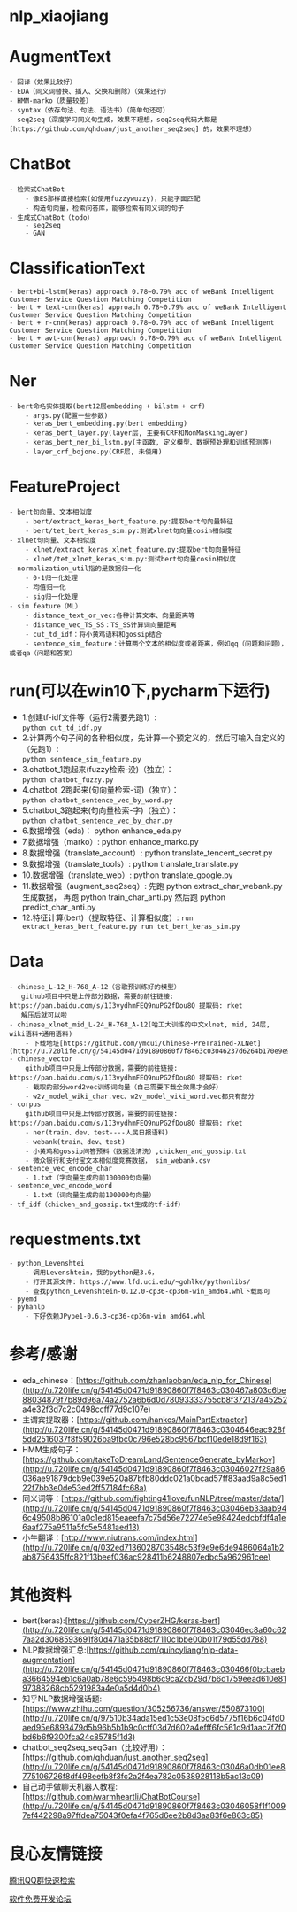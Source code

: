 # nlp_xiaojiang


# AugmentText
    - 回译（效果比较好）
    - EDA（同义词替换、插入、交换和删除）（效果还行）
    - HMM-marko（质量较差）
    - syntax（依存句法、句法、语法书）（简单句还可）
    - seq2seq（深度学习同义句生成，效果不理想，seq2seq代码大都是 [https://github.com/qhduan/just_another_seq2seq] 的，效果不理想）
    
# ChatBot
    - 检索式ChatBot
        - 像ES那样直接检索(如使用fuzzywuzzy)，只能字面匹配
        - 构造句向量，检索问答库，能够检索有同义词的句子
    - 生成式ChatBot（todo）
        - seq2seq
        - GAN

# ClassificationText
    - bert+bi-lstm(keras) approach 0.78~0.79% acc of weBank Intelligent Customer Service Question Matching Competition
    - bert + text-cnn(keras) approach 0.78~0.79% acc of weBank Intelligent Customer Service Question Matching Competition
    - bert + r-cnn(keras) approach 0.78~0.79% acc of weBank Intelligent Customer Service Question Matching Competition
    - bert + avt-cnn(keras) approach 0.78~0.79% acc of weBank Intelligent Customer Service Question Matching Competition

# Ner
    - bert命名实体提取(bert12层embedding + bilstm + crf)
        - args.py(配置一些参数)
        - keras_bert_embedding.py(bert embedding)
        - keras_bert_layer.py(layer层, 主要有CRF和NonMaskingLayer)
        - keras_bert_ner_bi_lstm.py(主函数, 定义模型、数据预处理和训练预测等)
        - layer_crf_bojone.py(CRF层, 未使用)

# FeatureProject
    - bert句向量、文本相似度
        - bert/extract_keras_bert_feature.py:提取bert句向量特征
        - bert/tet_bert_keras_sim.py:测试xlnet句向量cosin相似度
    - xlnet句向量、文本相似度
        - xlnet/extract_keras_xlnet_feature.py:提取bert句向量特征
        - xlnet/tet_xlnet_keras_sim.py:测试bert句向量cosin相似度
    - normalization_util指的是数据归一化
        - 0-1归一化处理
        - 均值归一化
        - sig归一化处理
    - sim feature（ML）
        - distance_text_or_vec:各种计算文本、向量距离等
        - distance_vec_TS_SS：TS_SS计算词向量距离
        - cut_td_idf：将小黄鸡语料和gossip结合
        - sentence_sim_feature：计算两个文本的相似度或者距离，例如qq（问题和问题），或者qa（问题和答案）

# run(可以在win10下,pycharm下运行)
  - 1.创建tf-idf文件等（运行2需要先跑1）:      
                                       ```
                                       python cut_td_idf.py
                                       ```
  - 2.计算两个句子间的各种相似度，先计算一个预定义的，然后可输入自定义的（先跑1）:  
                                       ```
                                       python sentence_sim_feature.py
                                       ```
  - 3.chatbot_1跑起来(fuzzy检索-没)（独立）：    
                                       ```
                                       python chatbot_fuzzy.py
                                       ```
  - 4.chatbot_2跑起来(句向量检索-词)（独立）：    
                                       ```
                                       python chatbot_sentence_vec_by_word.py
                                       ```
  - 5.chatbot_3跑起来(句向量检索-字)（独立）：    
                                       ```
                                       python chatbot_sentence_vec_by_char.py
                                       ```
  - 6.数据增强（eda)：                     python enhance_eda.py
  - 7.数据增强（marko）:                   python enhance_marko.py
  - 8.数据增强（translate_account）:       python translate_tencent_secret.py
  - 9.数据增强（translate_tools）:         python translate_translate.py
  - 10.数据增强（translate_web）:          python translate_google.py
  - 11.数据增强（augment_seq2seq）:        先跑 python extract_char_webank.py生成数据，
                                          再跑 python train_char_anti.py
                                          然后跑 python predict_char_anti.py
  - 12.特征计算(bert)（提取特征、计算相似度）: 
                      ```
                      run extract_keras_bert_feature.py
                      run tet_bert_keras_sim.py
                      ```
                      
# Data
    - chinese_L-12_H-768_A-12（谷歌预训练好的模型）
       github项目中只是上传部分数据，需要的前往链接: https://pan.baidu.com/s/1I3vydhmFEQ9nuPG2fDou8Q 提取码: rket
       解压后就可以啦
    - chinese_xlnet_mid_L-24_H-768_A-12(哈工大训练的中文xlnet, mid, 24层, wiki语料+通用语料)
        - 下载地址[https://github.com/ymcui/Chinese-PreTrained-XLNet](http://u.720life.cn/g/54145d0471d91890860f7f8463c03046237d6264b170e9e9d8eb0bc98a8d058e826963d7ee4e793d104917ad99cda2f83168dfb3c467978ed04df7e4f61800e7) 
    - chinese_vector
        github项目中只是上传部分数据，需要的前往链接: https://pan.baidu.com/s/1I3vydhmFEQ9nuPG2fDou8Q 提取码: rket
        - 截取的部分word2vec训练词向量（自己需要下载全效果才会好）
        - w2v_model_wiki_char.vec、w2v_model_wiki_word.vec都只有部分
    - corpus
        github项目中只是上传部分数据，需要的前往链接: https://pan.baidu.com/s/1I3vydhmFEQ9nuPG2fDou8Q 提取码: rket
        - ner(train、dev、test----人民日报语料)
        - webank(train、dev、test)
        - 小黄鸡和gossip问答预料（数据没清洗）,chicken_and_gossip.txt
        - 微众银行和支付宝文本相似度竞赛数据， sim_webank.csv
    - sentence_vec_encode_char
        - 1.txt（字向量生成的前100000句向量）
    - sentence_vec_encode_word
        - 1.txt（词向量生成的前100000句向量）
    - tf_idf（chicken_and_gossip.txt生成的tf-idf）
    
# requestments.txt
    - python_Levenshtei
        - 调用Levenshtein，我的python是3.6，
        - 打开其源文件: https://www.lfd.uci.edu/~gohlke/pythonlibs/
        - 查找python_Levenshtein-0.12.0-cp36-cp36m-win_amd64.whl下载即可
    - pyemd
    - pyhanlp
        - 下好依赖JPype1-0.6.3-cp36-cp36m-win_amd64.whl
  
# 参考/感谢
* eda_chinese：[https://github.com/zhanlaoban/eda_nlp_for_Chinese](http://u.720life.cn/g/54145d0471d91890860f7f8463c030467a803c6be88034879f7b89d96a74a2752a6b6d0d78093333755cb8f372137a45252a4e32f3d7c2c0498ccff77d9c107e) 
* 主谓宾提取器：[https://github.com/hankcs/MainPartExtractor](http://u.720life.cn/g/54145d0471d91890860f7f8463c0304646eac928f5dd2516037f8f59026ba9fbc0c796e528bc9567bcf10ede18d9f163) 
* HMM生成句子：[https://github.com/takeToDreamLand/SentenceGenerate_byMarkov](http://u.720life.cn/g/54145d0471d91890860f7f8463c03046027f29a86036ae91879dcb9e039e520a87bfb80ddc021a0bcad57ff83aad9a8c5ed122f7bb3e0de53ed2ff57184fc68a) 
* 同义词等：[https://github.com/fighting41love/funNLP/tree/master/data/](http://u.720life.cn/g/54145d0471d91890860f7f8463c03046eb33aab946c49508b86101a0c1ed815eaeefa7c75d56e72274e5e98424edcbfdf4a1e6aaf275a9511a5fc5e5481aed13) 
* 小牛翻译：[http://www.niutrans.com/index.html](http://u.720life.cn/g/032ed7136028703548c53f9e9e6de9486064a1b2ab8756435ffc821f13beef036ac928411b6248807edbc5a962961cee) 
    
# 其他资料
* bert(keras):[https://github.com/CyberZHG/keras-bert](http://u.720life.cn/g/54145d0471d91890860f7f8463c03046ec8a60c627aa2d3068593691f80d471a35b88cf7110c1bbe00b01f79d55dd788) 
* NLP数据增强汇总:[https://github.com/quincyliang/nlp-data-augmentation](http://u.720life.cn/g/54145d0471d91890860f7f8463c030466f0bcbaeba3664594eb1c6a0ab78e6c595498b6c9ca2cb29d7b6d1759eead610e8197388268cb5291983a4e0a5d4d0b4) 
* 知乎NLP数据增强话题:[https://www.zhihu.com/question/305256736/answer/550873100](http://u.720life.cn/g/97510b34ada15ed1c53e08f5d6d5775f16b6c04fd0aed95e6893479d5b96b5b1b9c0cff03d7d602a4efff6fc561d9d1aac7f7f0bd6b6f9300fca24c85785f1d3) 
* chatbot_seq2seq_seqGan（比较好用）：[https://github.com/qhduan/just_another_seq2seq](http://u.720life.cn/g/54145d0471d91890860f7f8463c03046a0db01ee8775106726f8df498eefb8f3fc2a2f4ea782c0538928118b5ac13c09) 
* 自己动手做聊天机器人教程: [https://github.com/warmheartli/ChatBotCourse](http://u.720life.cn/g/54145d0471d91890860f7f8463c03046058f1f10097ef442298a97ffdea75043f0efa4f765d6ee2b8d3aa83f6e863c85) 




 # 良心友情链接

[腾讯QQ群快速检索](http://u.720life.cn/s/8cf73f7c)

[软件免费开发论坛](http://u.720life.cn/s/bbb01dc0)